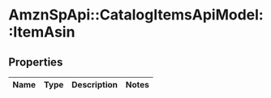 # AmznSpApi::CatalogItemsApiModel::ItemAsin

## Properties
Name | Type | Description | Notes
------------ | ------------- | ------------- | -------------

